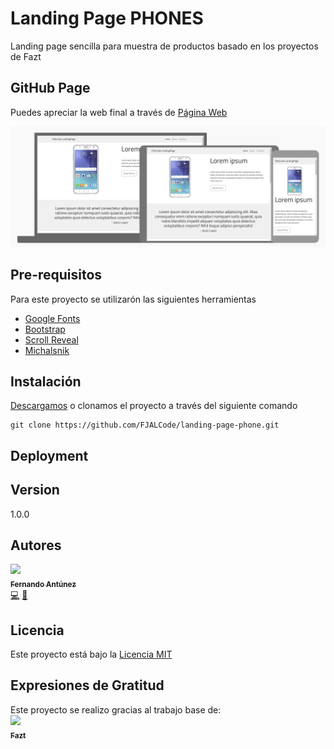 # Landing Page PHONES

Landing page sencilla para muestra de productos basado en los proyectos de Fazt

## GitHub Page

Puedes apreciar la web final a través de [Página Web](https://fjalcode.github.io/landing-page-phone/)

<img src="img/landing.png" width="600px;"/>

## Pre-requisitos

Para este proyecto se utilizarón las siguientes herramientas

* [Google Fonts](https://fonts.google.com/)
* [Bootstrap](https://getbootstrap.com/)
* [Scroll Reveal](https://scrollrevealjs.org/)
* [Michalsnik](https://michalsnik.github.io/aos/)


## Instalación

[Descargamos](https://github.com/FJALCode/landing-page-phone/archive/master.zip) o clonamos el proyecto a través del siguiente comando

```
git clone https://github.com/FJALCode/landing-page-phone.git
```
## Deployment


## Version

1.0.0

## Autores

<!-- ALL-CONTRIBUTORS-LIST:START - Do not remove or modify this section -->
<!-- prettier-ignore -->
[<img src="https://avatars2.githubusercontent.com/u/48934580?s=460&v=4" width="100px;"/><br /><sub><b>Fernando Antúnez</b></sub>](https://github.com/FJALCode)<br />[💻](https://github.com/FJALCode "Code") [📢](#talk-Meabed "Talks")
<!-- ALL-CONTRIBUTORS-LIST:END -->

## Licencia

Este proyecto está bajo la [Licencia MIT](LICENSE)

## Expresiones de Gratitud
Este proyecto se realizo gracias al trabajo base de: 
</br>[<img src="https://avatars3.githubusercontent.com/u/13667358?s=460&v=4" width="100px;"/><br/><sub><b>Fazt</b></sub>](https://github.com/FaztTech)


